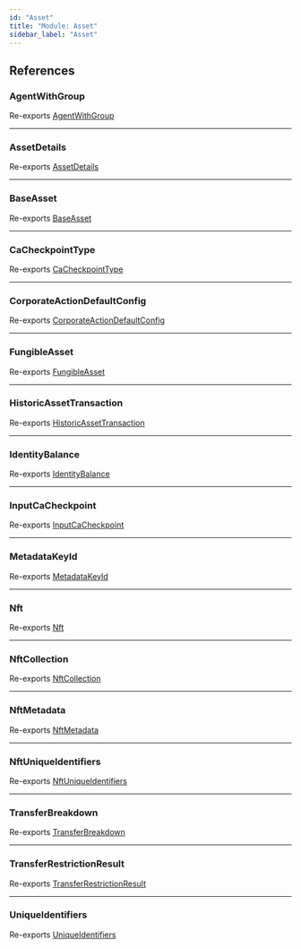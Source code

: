 ```yaml
---
id: "Asset"
title: "Module: Asset"
sidebar_label: "Asset"
---
```


## References

### AgentWithGroup

Re-exports [AgentWithGroup](../../../../interfaces/API/Entities/Asset/Types/AgentWithGroup/AgentWithGroup.md)

___

### AssetDetails

Re-exports [AssetDetails](../../../../interfaces/API/Entities/Asset/Types/AssetDetails/AssetDetails.md)

___

### BaseAsset

Re-exports [BaseAsset](../../../../classes/API/Entities/Asset/Base/BaseAsset/BaseAsset.md)

___

### CaCheckpointType

Re-exports [CaCheckpointType](../../../../enums/API/Entities/Asset/Fungible/Checkpoints/Types/CaCheckpointType/CaCheckpointType.md)

___

### CorporateActionDefaultConfig

Re-exports [CorporateActionDefaultConfig](../../../../interfaces/API/Entities/Asset/Fungible/CorporateActions/Types/CorporateActionDefaultConfig/CorporateActionDefaultConfig.md)

___

### FungibleAsset

Re-exports [FungibleAsset](../../../../classes/API/Entities/Asset/Fungible/FungibleAsset.md)

___

### HistoricAssetTransaction

Re-exports [HistoricAssetTransaction](../../../../interfaces/API/Entities/Asset/Types/HistoricAssetTransaction/HistoricAssetTransaction.md)

___

### IdentityBalance

Re-exports [IdentityBalance](../../../../interfaces/API/Entities/Asset/Types/IdentityBalance/IdentityBalance.md)

___

### InputCaCheckpoint

Re-exports [InputCaCheckpoint](Fungible/Checkpoints/Types/Types.md#inputcacheckpoint)

___

### MetadataKeyId

Re-exports [MetadataKeyId](Types/Types.md#metadatakeyid)

___

### Nft

Re-exports [Nft](../../../../classes/API/Entities/Asset/NonFungible/Nft/Nft.md)

___

### NftCollection

Re-exports [NftCollection](../../../../classes/API/Entities/Asset/NonFungible/NftCollection/NftCollection.md)

___

### NftMetadata

Re-exports [NftMetadata](../../../../interfaces/API/Entities/Asset/Types/NftMetadata/NftMetadata.md)

___

### NftUniqueIdentifiers

Re-exports [NftUniqueIdentifiers](NonFungible/Nft/Nft.md#nftuniqueidentifiers)

___

### TransferBreakdown

Re-exports [TransferBreakdown](../../../../interfaces/API/Entities/Asset/Types/TransferBreakdown/TransferBreakdown.md)

___

### TransferRestrictionResult

Re-exports [TransferRestrictionResult](../../../../interfaces/API/Entities/Asset/Types/TransferRestrictionResult/TransferRestrictionResult.md)

___

### UniqueIdentifiers

Re-exports [UniqueIdentifiers](../../../../interfaces/API/Entities/Asset/Types/UniqueIdentifiers/UniqueIdentifiers.md)
